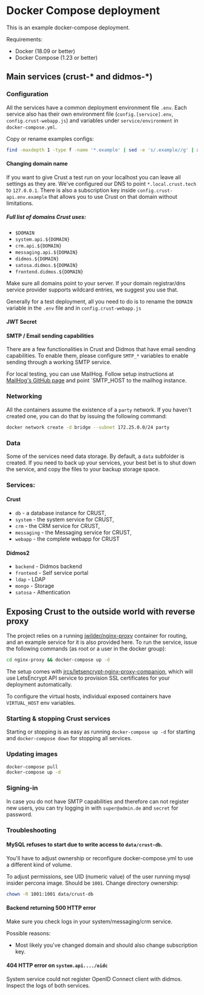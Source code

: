 # Docker Compose deployment

This is an example docker-compose deployment.

Requirements:

- Docker (18.09 or better)
- Docker Compose (1.23 or better)


## Main services (crust-* and didmos-*)

### Configuration

All the services have a common deployment environment file `.env`. Each service also has their 
own environment file (`config.[service].env`,  `config.crust-webapp.js`) and variables under 
`service/environment` in `docker-compose.yml`.

Copy or rename examples configs:
```sh
find -maxdepth 1 -type f -name '*.example' | sed -e 's/.example//g' | xargs -I{} -n 1 cp {}.example {}
```

#### Changing domain name
If you want to give Crust a test run on your localhost you can leave all settings as they are.
We've configured our DNS to point `*.local.crust.tech` to `127.0.0.1`. There is also a subscription
key inside `config.crust-api.env.example` that allows you to use Crust on that domain without 
limitations.

##### Full list of domains Crust uses:

 - `$DOMAIN`
 - `system.api.${DOMAIN}`
 - `crm.api.${DOMAIN}`
 - `messaging.api.${DOMAIN}`
 - `didmos.${DOMAIN}`
 - `satosa.didmos.${DOMAIN}`
 - `frontend.didmos.${DOMAIN}`

Make sure all domains point to your server. If your domain registrar/dns service provider supports
wildcard entries, we suggest you use that.


Generally for a test deployment, all you need to do is to rename the `DOMAIN` variable in the
`.env` file and in `config.crust-webapp.js`

#### JWT Secret


#### SMTP / Email sending capabilities
There are a few functionalities in Crust and Didmos that have email sending capabilities. To 
enable them, please configure `SMTP_*` variables to enable sending through a working SMTP service.

For local testing, you can use MailHog. Follow setup instructions at [MailHog's GitHub page](https://github.com/mailhog/MailHog)
and point `SMTP_HOST to the mailhog instance.


### Networking

All the containers assume the existence of a `party` network. If you haven't created one, you
can do that by issuing the following command:

```sh
docker network create -d bridge --subnet 172.25.0.0/24 party
```

### Data

Some of the services need data storage. By default, a `data` subfolder is created. If you need 
to back up your services, your best bet is to shut down the service, and copy the files to your 
backup storage space.

### Services:

#### Crust
- `db` - a database instance for CRUST,
- `system` - the system service for CRUST,
- `crm` - the CRM service for CRUST,
- `messaging` - the Messaging service for CRUST,
- `webapp` - the complete webapp for CRUST

#### Didmos2
- `backend` - Didmos backend
- `frontend` - Self service portal
- `ldap` - LDAP
- `mongo` - Storage
- `satosa` - Athentication


## Exposing Crust to the outside world with reverse proxy

The project relies on a running [jwilder/nginx-proxy](https://github.com/jwilder/nginx-proxy)
container for routing, and an example service for it is also provided here. To run
the service, issue the following commands (as root or a user in the docker group):

```sh
cd nginx-proxy && docker-compose up -d
```

The setup comes with [jrcs/letsencrypt-nginx-proxy-companion](https://github.com/JrCs/docker-letsencrypt-nginx-proxy-companion),
which will use LetsEncrypt API service to provision SSL certificates for your deployment automatically.

To configure the virtual hosts, individual exposed containers have `VIRTUAL_HOST` env variables.


### Starting & stopping Crust services

Starting or stopping is as easy as running `docker-compose up -d` for starting and `docker-compose down`
for stopping all services. 

### Updating images

```sh
docker-compose pull
docker-compose up -d
```

### Signing-in

In case you do not have SMTP capabilities and therefore can not register new users, you can try logging in with
`super@admin.de` and `secret` for password. 

### Troubleshooting

#### MySQL refuses to start due to write access to `data/crust-db`. 
You'll have to adjust ownership or reconfigure docker-compose.yml 
to use a different kind of volume.

To adjust permissions, see UID (numeric value) of the user running mysql insider percona image. Should be `1001`.
Change directory ownership: 
```sh
chown -R 1001:1001 data/crust-db 
```

#### Backend returning 500 HTTP error
Make sure you check logs in your system/messaging/crm service.

Possible reasons:
 - Most likely you've changed domain and should also change subscription key.

#### 404 HTTP error on `system.api..../oidc`
System service could not register OpenID Connect client with didmos. Inspect the logs of both services.
